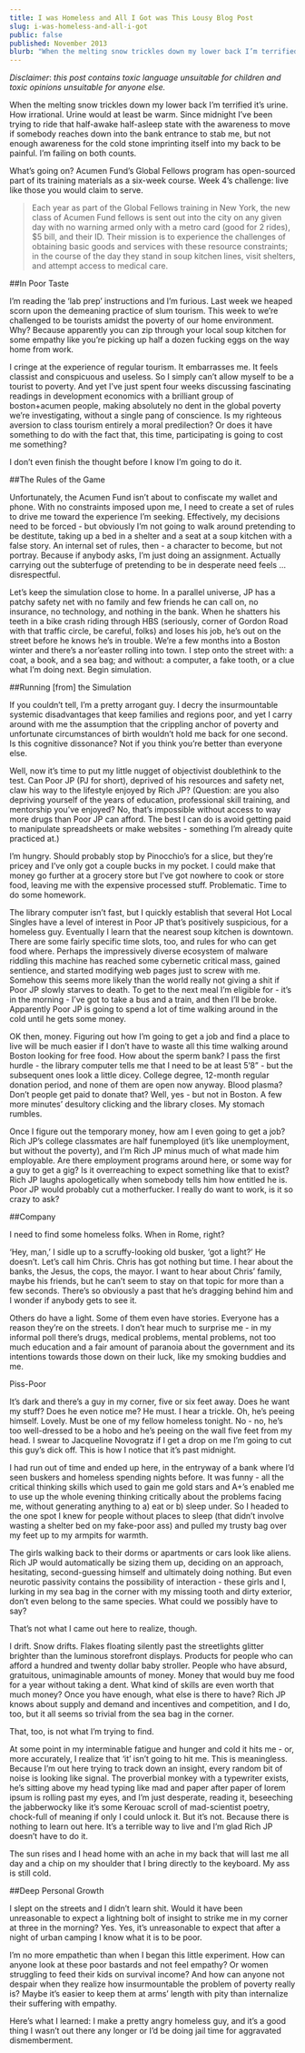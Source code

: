 ```yaml
---
title: I was Homeless and All I Got was This Lousy Blog Post
slug: i-was-homeless-and-all-i-got
public: false
published: November 2013
blurb: "When the melting snow trickles down my lower back I’m terrified it’s urine. How irrational..."
---
```


*Disclaimer*: *this post contains toxic language unsuitable for children and toxic opinions unsuitable for anyone else.*

When the melting snow trickles down my lower back I’m terrified it’s urine. How irrational. Urine would at least be warm. Since midnight I’ve been trying to ride that half-awake half-asleep state with the awareness to move if somebody reaches down into the bank entrance to stab me, but not enough awareness for the cold stone imprinting itself into my back to be painful. I’m failing on both counts.

What’s going on? Acumen Fund’s Global Fellows program has open-sourced part of its training materials as a six-week course. Week 4’s challenge: live like those you would claim to serve.

> Each year as part of the Global Fellows training in New York, the new class of Acumen Fund fellows is sent out into the city on any given day with no warning armed only with a metro card (good for 2 rides), $5 bill, and their ID. Their mission is to experience the challenges of obtaining basic goods and services with these resource constraints; in the course of the day they stand in soup kitchen lines, visit shelters, and attempt access to medical care.

##In Poor Taste

I’m reading the ‘lab prep’ instructions and I’m furious. Last week we heaped scorn upon the demeaning practice of slum tourism. This week to we’re challenged to be tourists amidst the poverty of our home environment. Why? Because apparently you can zip through your local soup kitchen for some empathy like you’re picking up half a dozen fucking eggs on the way home from work.

I cringe at the experience of regular tourism. It embarrasses me. It feels classist and conspicuous and useless. So I simply can’t allow myself to be a tourist to poverty. And yet I’ve just spent four weeks discussing fascinating readings in development economics with a brilliant group of boston+acumen people, making absolutely no dent in the global poverty we’re investigating, without a single pang of conscience. Is my righteous aversion to class tourism entirely a moral predilection? Or does it have something to do with the fact that, this time, participating is going to cost me something?

I don’t even finish the thought before I know I’m going to do it.

##The Rules of the Game

Unfortunately, the Acumen Fund isn’t about to confiscate my wallet and phone. With no constraints imposed upon me, I need to create a set of rules to drive me toward the experience I’m seeking. Effectively, my decisions need to be forced - but obviously I’m not going to walk around pretending to be destitute, taking up a bed in a shelter and a seat at a soup kitchen with a false story. An internal set of rules, then - a character to become, but not portray. Because if anybody asks, I’m just doing an assignment. Actually carrying out the subterfuge of pretending to be in desperate need feels … disrespectful.

Let’s keep the simulation close to home. In a parallel universe, JP has a patchy safety net with no family and few friends he can call on, no insurance, no technology, and nothing in the bank. When he shatters his teeth in a bike crash riding through HBS (seriously, corner of Gordon Road with that traffic circle, be careful, folks) and loses his job, he’s out on the street before he knows he’s in trouble. We’re a few months into a Boston winter and there’s a nor’easter rolling into town. I step onto the street with: a coat, a book, and a sea bag; and without: a computer, a fake tooth, or a clue what I’m doing next. Begin simulation.

##Running [from] the Simulation

If you couldn’t tell, I’m a pretty arrogant guy. I decry the insurmountable systemic disadvantages that keep families and regions poor, and yet I carry around with me the assumption that the crippling anchor of poverty and unfortunate circumstances of birth wouldn’t hold me back for one second. Is this cognitive dissonance? Not if you think you’re better than everyone else.

Well, now it’s time to put my little nugget of objectivist doublethink to the test. Can Poor JP (PJ for short), deprived of his resources and safety net, claw his way to the lifestyle enjoyed by Rich JP? (Question: are you also depriving yourself of the years of education, professional skill training, and mentorship you’ve enjoyed? No, that’s impossible without access to way more drugs than Poor JP can afford. The best I can do is avoid getting paid to manipulate spreadsheets or make websites - something I’m already quite practiced at.)

I’m hungry. Should probably stop by Pinocchio’s for a slice, but they’re pricey and I’ve only got a couple bucks in my pocket. I could make that money go further at a grocery store but I’ve got nowhere to cook or store food, leaving me with the expensive processed stuff. Problematic. Time to do some homework.

The library computer isn’t fast, but I quickly establish that several Hot Local Singles have a level of interest in Poor JP that’s positively suspicious, for a homeless guy. Eventually I learn that the nearest soup kitchen is downtown. There are some fairly specific time slots, too, and rules for who can get food where. Perhaps the impressively diverse ecosystem of malware riddling this machine has reached some cybernetic critical mass, gained sentience, and started modifying web pages just to screw with me. Somehow this seems more likely than the world really not giving a shit if Poor JP slowly starves to death. To get to the next meal I’m eligible for - it’s in the morning - I’ve got to take a bus and a train, and then I’ll be broke. Apparently Poor JP is going to spend a lot of time walking around in the cold until he gets some money.

OK then, money. Figuring out how I’m going to get a job and find a place to live will be much easier if I don’t have to waste all this time walking around Boston looking for free food. How about the sperm bank? I pass the first hurdle - the library computer tells me that I need to be at least 5’8” - but the subsequent ones look a little dicey. College degree, 12-month regular donation period, and none of them are open now anyway. Blood plasma? Don’t people get paid to donate that? Well, yes - but not in Boston. A few more minutes’ desultory clicking and the library closes. My stomach rumbles.

Once I figure out the temporary money, how am I even going to get a job? Rich JP’s college classmates are half funemployed (it’s like unemployment, but without the poverty), and I’m Rich JP minus much of what made him employable. Are there employment programs around here, or some way for a guy to get a gig? Is it overreaching to expect something like that to exist? Rich JP laughs apologetically when somebody tells him how entitled he is. Poor JP would probably cut a motherfucker. I really do want to work, is it so crazy to ask?

##Company

I need to find some homeless folks. When in Rome, right?

‘Hey, man,’ I sidle up to a scruffy-looking old busker, ‘got a light?’ He doesn’t. Let’s call him Chris. Chris has got nothing but time. I hear about the banks, the Jesus, the cops, the mayor. I want to hear about Chris’ family, maybe his friends, but he can’t seem to stay on that topic for more than a few seconds. There’s so obviously a past that he’s dragging behind him and I wonder if anybody gets to see it.

Others do have a light. Some of them even have stories. Everyone has a reason they’re on the streets. I don’t hear much to surprise me - in my informal poll there’s drugs, medical problems, mental problems, not too much education and a fair amount of paranoia about the government and its intentions towards those down on their luck, like my smoking buddies and me.

Piss-Poor

It’s dark and there’s a guy in my corner, five or six feet away. Does he want my stuff? Does he even notice me? He must. I hear a trickle. Oh, he’s peeing himself. Lovely. Must be one of my fellow homeless tonight. No - no, he’s too well-dressed to be a hobo and he’s peeing on the wall five feet from my head. I swear to Jacqueline Novogratz if I get a drop on me I’m going to cut this guy’s dick off. This is how I notice that it’s past midnight.

I had run out of time and ended up here, in the entryway of a bank where I’d seen buskers and homeless spending nights before. It was funny - all the critical thinking skills which used to gain me gold stars and A+’s enabled me to use up the whole evening thinking critically about the problems facing me, without generating anything to a) eat or b) sleep under. So I headed to the one spot I knew for people without places to sleep (that didn’t involve wasting a shelter bed on my fake-poor ass) and pulled my trusty bag over my feet up to my armpits for warmth.

The girls walking back to their dorms or apartments or cars look like aliens. Rich JP would automatically be sizing them up, deciding on an approach, hesitating, second-guessing himself and ultimately doing nothing. But even neurotic passivity contains the possibility of interaction - these girls and I, lurking in my sea bag in the corner with my missing tooth and dirty exterior, don’t even belong to the same species. What could we possibly have to say?

That’s not what I came out here to realize, though.

I drift. Snow drifts. Flakes floating silently past the streetlights glitter brighter than the luminous storefront displays. Products for people who can afford a hundred and twenty dollar baby stroller. People who have absurd, gratuitous, unimaginable amounts of money. Money that would buy me food for a year without taking a dent. What kind of skills are even worth that much money? Once you have enough, what else is there to have? Rich JP knows about supply and demand and incentives and competition, and I do, too, but it all seems so trivial from the sea bag in the corner.

That, too, is not what I’m trying to find.

At some point in my interminable fatigue and hunger and cold it hits me - or, more accurately, I realize that ‘it’ isn’t going to hit me. This is meaningless. Because I’m out here trying to track down an insight, every random bit of noise is looking like signal. The proverbial monkey with a typewriter exists, he’s sitting above my head typing like mad and paper after paper of lorem ipsum is rolling past my eyes, and I’m just desperate, reading it, beseeching the jabberwocky like it’s some Kerouac scroll of mad-scientist poetry, chock-full of meaning if only I could unlock it. But it’s not. Because there is nothing to learn out here. It’s a terrible way to live and I’m glad Rich JP doesn’t have to do it.

The sun rises and I head home with an ache in my back that will last me all day and a chip on my shoulder that I bring directly to the keyboard. My ass is still cold.

##Deep Personal Growth

I slept on the streets and I didn’t learn shit. Would it have been unreasonable to expect a lightning bolt of insight to strike me in my corner at three in the morning? Yes. Yes, it’s unreasonable to expect that after a night of urban camping I know what it is to be poor.

I’m no more empathetic than when I began this little experiment. How can anyone look at these poor bastards and not feel empathy? Or women struggling to feed their kids on survival income? And how can anyone not despair when they realize how insurmountable the problem of poverty really is? Maybe it’s easier to keep them at arms’ length with pity than internalize their suffering with empathy.

Here’s what I learned: I make a pretty angry homeless guy, and it’s a good thing I wasn’t out there any longer or I’d be doing jail time for aggravated dismemberment.